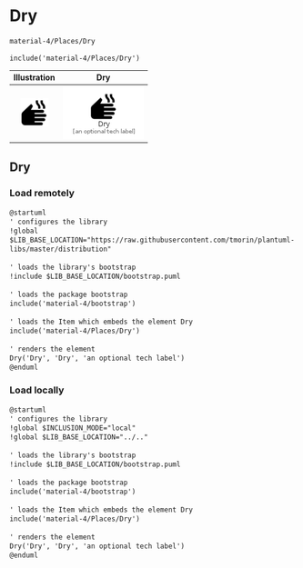# Dry


```text
material-4/Places/Dry
```

```text
include('material-4/Places/Dry')
```



| Illustration | Dry |
| :---: | :---: |
| ![illustration for Illustration](../../material-4/Places/Dry.png) | ![illustration for Dry](../../material-4/Places/Dry.Local.png) |




## Dry

### Load remotely
```plantuml
@startuml
' configures the library
!global $LIB_BASE_LOCATION="https://raw.githubusercontent.com/tmorin/plantuml-libs/master/distribution"

' loads the library's bootstrap
!include $LIB_BASE_LOCATION/bootstrap.puml

' loads the package bootstrap
include('material-4/bootstrap')

' loads the Item which embeds the element Dry
include('material-4/Places/Dry')

' renders the element
Dry('Dry', 'Dry', 'an optional tech label')
@enduml
```

### Load locally
```plantuml
@startuml
' configures the library
!global $INCLUSION_MODE="local"
!global $LIB_BASE_LOCATION="../.."

' loads the library's bootstrap
!include $LIB_BASE_LOCATION/bootstrap.puml

' loads the package bootstrap
include('material-4/bootstrap')

' loads the Item which embeds the element Dry
include('material-4/Places/Dry')

' renders the element
Dry('Dry', 'Dry', 'an optional tech label')
@enduml
```

